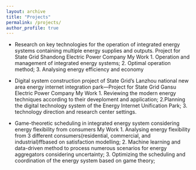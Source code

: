 ```yaml
---
layout: archive
title: "Projects"
permalink: /projects/
author_profile: true
---
```


* Research on key technologies for the operation of integrated energy systems containing multiple energy supplies and outputs.
Project for State Grid Shandong Electric Power Company
My Work 1. Operation and management of integrated energy systems; 2. Optimal operation method; 3. Analysing energy efficiency and economy


* Digital system construction project of State Grid’s Lanzhou national new area energy internet integration park—Project for State Grid Gansu Electric Power Company
My Work 1. Reviewing the modern energy techniques according to their deveploment and application; 2.Planning the digital  technology system of the Energy Internet Unification Park; 3. technology direction and research center settings.

* Game-theoretic scheduling in integrated energy system considering energy flexibility from consumers
My Work 1. Analysing energy flexibility from 3 different consumers(residential, commercial, and
industrial)ffbased on satisfaction modelling; 2. Machine learning and data-driven method to process numerous scenarios for energy aggregators considering uncertainty; 3. Optimizing the scheduling and coordination of the energy system based on game theory;
